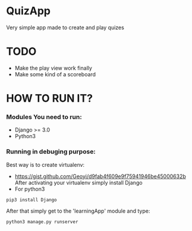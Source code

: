 # QuizApp
Very simple app made to create and play quizes
# TODO
* Make the play view work finally
* Make some kind of a scoreboard
# HOW TO RUN IT?
### Modules You need to run:
* Django >= 3.0
* Python3
### Running in debuging purpose:
Best way is to create virtualenv:
* https://gist.github.com/Geoyi/d9fab4f609e9f75941946be45000632b
After activating your virtualenv simply install Django
* For python3
```
pip3 install Django
```
After that simply get to the 'learningApp' module and type:
```
python3 manage.py runserver
```
